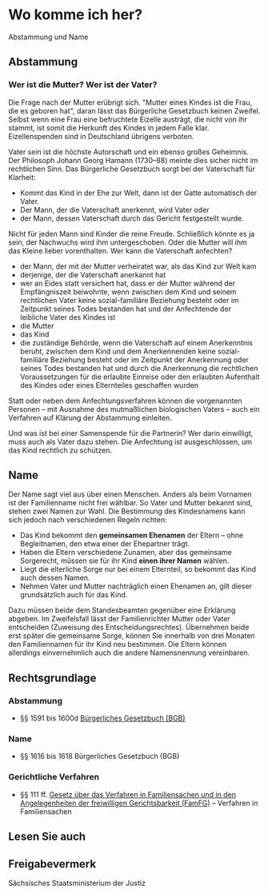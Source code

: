 # Wo komme ich her?

Abstammung und Name

Abstammung
----------

### Wer ist die Mutter? Wer ist der Vater?

Die Frage nach der Mutter erübrigt sich. "Mutter eines Kindes ist die Frau, die es geboren hat", daran lässt das Bürgerliche Gesetzbuch keinen Zweifel. Selbst wenn eine Frau eine befruchtete Eizelle austrägt, die nicht von ihr stammt, ist somit die Herkunft des Kindes in jedem Falle klar. Eizellenspenden sind in Deutschland übrigens verboten.

Vater sein ist die höchste Autorschaft und ein ebenso großes Geheimnis. Der Philosoph Johann Georg Hamann (1730–88) meinte dies sicher nicht im rechtlichen Sinn. Das Bürgerliche Gesetzbuch sorgt bei der Vaterschaft für Klarheit:

* Kommt das Kind in der Ehe zur Welt, dann ist der Gatte automatisch der Vater.
* Der Mann, der die Vaterschaft anerkennt, wird Vater oder
* der Mann, dessen Vaterschaft durch das Gericht festgestellt wurde.

Nicht für jeden Mann sind Kinder die reine Freude. Schließlich könnte es ja sein, der Nachwuchs wird ihm untergeschoben. Oder die Mutter will ihm das Kleine lieber vorenthalten. Wer kann die Vaterschaft anfechten?

* der Mann, der mit der Mutter verheiratet war, als das Kind zur Welt kam
* derjenige, der die Vaterschaft anerkannt hat
* wer an Eides statt versichert hat, dass er der Mutter während der Empfängniszeit beiwohnte, wenn zwischen dem Kind und seinem rechtlichen Vater keine sozial-familiäre Beziehung besteht oder im Zeitpunkt seines Todes bestanden hat und der Anfechtende der leibliche Vater des Kindes ist
* die Mutter
* das Kind
* die zuständige Behörde, wenn die Vaterschaft auf einem Anerkenntnis beruht, zwischen dem Kind und dem Anerkennenden keine sozial-familiäre Beziehung besteht oder im Zeitpunkt der Anerkennung oder seines Todes bestanden hat und durch die Anerkennung die rechtlichen Voraussetzungen für die erlaubte Einreise oder den erlaubten Aufenthalt des Kindes oder eines Elternteiles geschaffen wurden

Statt oder neben dem Anfechtungsverfahren können die vorgenannten Personen – mit Ausnahme des mutmaßlichen biologischen Vaters – auch ein Verfahren auf Klärung der Abstammung einleiten.

Und was ist bei einer Samenspende für die Partnerin? Wer darin einwilligt, muss auch als Vater dazu stehen. Die Anfechtung ist ausgeschlossen, um das Kind rechtlich zu schützen.

Name
----

Der Name sagt viel aus über einen Menschen. Anders als beim Vornamen ist der Familienname nicht frei wählbar. So Vater und Mutter bekannt sind, stehen zwei Namen zur Wahl. Die Bestimmung des Kindesnamens kann sich jedoch nach verschiedenen Regeln richten:

* Das Kind bekommt den **gemeinsamen Ehenamen** der Eltern – ohne Begleitnamen, den etwa einer der Ehepartner trägt.
* Haben die Eltern verschiedene Zunamen, aber das gemeinsame Sorgerecht, müssen sie für ihr Kind **einen ihrer Namen** wählen.
* Liegt die elterliche Sorge nur bei einem Elternteil, so bekommt das Kind auch dessen Namen.
* Nehmen Vater und Mutter nachträglich einen Ehenamen an, gilt dieser grundsätzlich auch für das Kind.

Dazu müssen beide dem Standesbeamten gegenüber eine Erklärung abgeben. Im Zweifelsfall lässt der Familienrichter Mutter oder Vater entscheiden (Zuweisung des Entscheidungsrechtes). Übernehmen beide erst später die gemeinsame Sorge, können Sie innerhalb von drei Monaten den Familiennamen für ihr Kind neu bestimmen. Die Eltern können allerdings einvernehmlich auch die andere Namensnennung vereinbaren.

Rechtsgrundlage
---------------

### Abstammung

* §§ 1591 bis 1600d [Bürgerliches Gesetzbuch (BGB)](https://www.gesetze-im-internet.de/bgb/ "Bürgerliches Gesetzbuch (BGB)")

### Name

* §§ 1616 bis 1618 Bürgerliches Gesetzbuch (BGB)

### Gerichtliche Verfahren

* §§ 111 ff. [Gesetz über das Verfahren in Familiensachen und in den Angelegenheiten der freiwilligen Gerichtsbarkeit (FamFG)](http://www.gesetze-im-internet.de/famfg/index.html "Gesetz über das Verfahren in Familiensachen und in den Angelegenheiten der freiwilligen Gerichtsbarkeit") – Verfahren in Familiensachen

## Lesen Sie auch

## Freigabevermerk

Sächsisches Staatsministerium der Justiz
